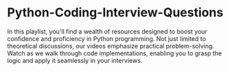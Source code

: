 # Python-Coding-Interview-Questions
In this playlist, you'll find a wealth of resources designed to boost your confidence and proficiency in Python programming. Not just limited to theoretical discussions, our videos emphasize practical problem-solving. Watch as we walk through code implementations, enabling you to grasp the logic and apply it seamlessly in your interviews.
